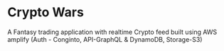 # Crypto Wars
A Fantasy trading application with realtime Crypto feed built using AWS amplify (Auth - Conginto, API-GraphQL & DynamoDB, Storage-S3)
